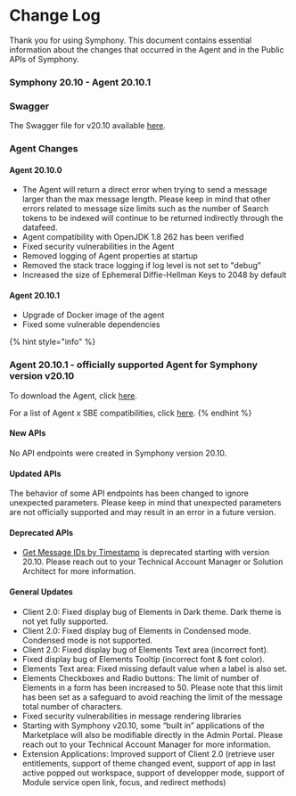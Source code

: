 # Change Log

Thank you for using Symphony. This document contains essential information about the changes that occurred in the Agent and in the Public APIs of Symphony.

### **Symphony 20.10 - Agent 20.10.1**

### Swagger

The Swagger file for v20.10 available [here](https://github.com/symphonyoss/symphony-api-spec/tree/20.10).

### Agent Changes

#### Agent 20.10.0

* The Agent will return a direct error when trying to send a message larger than the max message length. Please keep in mind that other errors related to message size limits such as the number of Search tokens to be indexed will continue to be returned indirectly through the datafeed.
* Agent compatibility with OpenJDK 1.8 262 has been verified 
* Fixed security vulnerabilities in the Agent
* Removed logging of Agent properties at startup
* Removed the stack trace logging if log level is not set to "debug"
* Increased the size of Ephemeral Diffie-Hellman Keys to 2048 by default

#### Agent 20.10.1

* Upgrade of Docker image of the agent
* Fixed some vulnerable dependencies

{% hint style="info" %}
### Agent 20.10.1 - officially supported Agent for Symphony version v20.10

To download the Agent, click [here](https://storage.googleapis.com/sym-platform/developers/rest-api/agent-20.10.1.zip).

For a list of Agent x SBE compatibilities, click [here](agent-guide/sbe-x-agent-compatibility-matrix.md).
{% endhint %}

#### **New APIs**

No API endpoints were created in Symphony version 20.10.

#### **Updated APIs**

The behavior of some API endpoints has been changed to ignore unexpected parameters. Please keep in mind that unexpected parameters are not officially supported and may result in an error in a future version.

#### **Deprecated APIs**

* [Get Message IDs by Timestamp](%20https://developers.symphony.com/restapi/v20.10/reference#get-message-ids-by-timestamp) is deprecated starting with version 20.10. Please reach out to your Technical Account Manager or Solution Architect for more information.

#### **General Updates**

* Client 2.0: Fixed display bug of Elements in Dark theme. Dark theme is not yet fully supported.
* Client 2.0: Fixed display bug of Elements in Condensed mode. Condensed mode is not supported.
* Client 2.0: Fixed display bug of Elements Text area \(incorrect font\).
* Fixed display bug of Elements Tooltip \(incorrect font & font color\).
* Elements Text area: Fixed missing default value when a label is also set.
* Elements Checkboxes and Radio buttons: The limit of number of Elements in a form has been increased to 50. Please note that this limit has been set as a safeguard to avoid reaching the limit of the message total number of characters.
* Fixed security vulnerabilities in message rendering libraries
* Starting with Symphony v20.10, some “built in” applications of the Marketplace will also be modifiable directly in the Admin Portal. Please reach out to your Technical Account Manager for more information.
* Extension Applications: Improved support of Client 2.0 \(retrieve user entitlements, support of theme changed event, support of app in last active popped out workspace, support of developper mode, support of Module service open link, focus, and redirect methods\)

